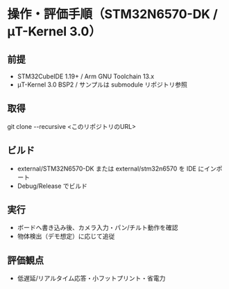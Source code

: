 ﻿# 操作・評価手順（STM32N6570-DK / μT-Kernel 3.0）

## 前提
- STM32CubeIDE 1.19+ / Arm GNU Toolchain 13.x
- μT-Kernel 3.0 BSP2 / サンプルは submodule リポジトリ参照

## 取得
git clone --recursive <このリポジトリのURL>

## ビルド
- external/STM32N6570-DK または external/stm32n6570 を IDE にインポート
- Debug/Release でビルド

## 実行
- ボードへ書き込み後、カメラ入力・パン/チルト動作を確認
- 物体検出（デモ想定）に応じて追従

## 評価観点
- 低遅延/リアルタイム応答・小フットプリント・省電力
